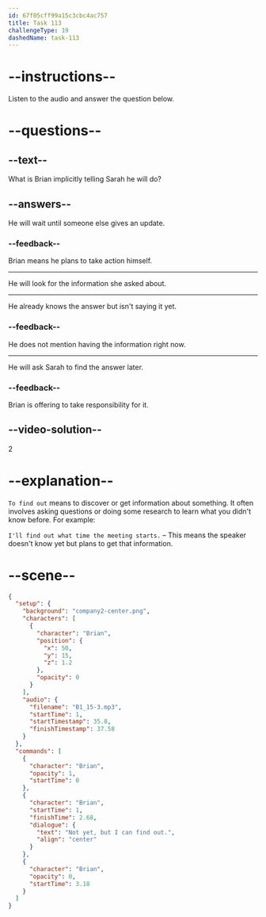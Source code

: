 ```yaml
---
id: 67f05cff99a15c3cbc4ac757
title: Task 113
challengeType: 19
dashedName: task-113
---
```


<!-- (Audio) Brian: Not yet, but I can find out. -->

# --instructions--

Listen to the audio and answer the question below.

# --questions--

## --text--

What is Brian implicitly telling Sarah he will do?

## --answers--

He will wait until someone else gives an update.

### --feedback--

Brian means he plans to take action himself.

---

He will look for the information she asked about.

---

He already knows the answer but isn't saying it yet.

### --feedback--

He does not mention having the information right now.

---

He will ask Sarah to find the answer later.

### --feedback--

Brian is offering to take responsibility for it.

## --video-solution--

2

# --explanation--

`To find out` means to discover or get information about something. It often involves asking questions or doing some research to learn what you didn't know before. For example:

`I'll find out what time the meeting starts.` – This means the speaker doesn't know yet but plans to get that information.

# --scene--

```json
{
  "setup": {
    "background": "company2-center.png",
    "characters": [
      {
        "character": "Brian",
        "position": {
          "x": 50,
          "y": 15,
          "z": 1.2
        },
        "opacity": 0
      }
    ],
    "audio": {
      "filename": "B1_15-3.mp3",
      "startTime": 1,
      "startTimestamp": 35.8,
      "finishTimestamp": 37.58
    }
  },
  "commands": [
    {
      "character": "Brian",
      "opacity": 1,
      "startTime": 0
    },
    {
      "character": "Brian",
      "startTime": 1,
      "finishTime": 2.68,
      "dialogue": {
        "text": "Not yet, but I can find out.",
        "align": "center"
      }
    },
    {
      "character": "Brian",
      "opacity": 0,
      "startTime": 3.18
    }
  ]
}
```
